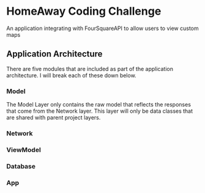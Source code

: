 # HomeAway Coding Challenge

An application integrating with FourSquareAPI to allow users to view custom maps

## Application Architecture

There are five modules that are included as part of the application architecture. I will break each of
these down below.

### Model

The Model Layer only contains the raw model that reflects the responses that come from the Network layer. This layer will only be data
classes that are shared with parent project layers.

### Network

### ViewModel

### Database

### App